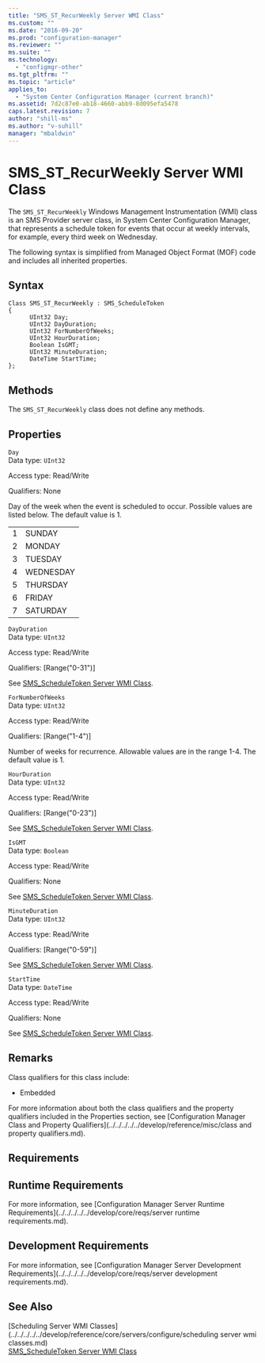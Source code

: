 ```yaml
---
title: "SMS_ST_RecurWeekly Server WMI Class"
ms.custom: ""
ms.date: "2016-09-20"
ms.prod: "configuration-manager"
ms.reviewer: ""
ms.suite: ""
ms.technology: 
  - "configmgr-other"
ms.tgt_pltfrm: ""
ms.topic: "article"
applies_to: 
  - "System Center Configuration Manager (current branch)"
ms.assetid: 7d2c87e0-ab18-4660-abb9-8d095efa5478
caps.latest.revision: 7
author: "shill-ms"
ms.author: "v-suhill"
manager: "mbaldwin"
---
```

# SMS_ST_RecurWeekly Server WMI Class
The `SMS_ST_RecurWeekly` Windows Management Instrumentation (WMI) class is an SMS Provider server class, in System Center Configuration Manager, that represents a schedule token for events that occur at weekly intervals, for example, every third week on Wednesday.  
  
 The following syntax is simplified from Managed Object Format (MOF) code and includes all inherited properties.  
  
## Syntax  
  
```  
Class SMS_ST_RecurWeekly : SMS_ScheduleToken  
{  
      UInt32 Day;  
      UInt32 DayDuration;  
      UInt32 ForNumberOfWeeks;  
      UInt32 HourDuration;  
      Boolean IsGMT;  
      UInt32 MinuteDuration;  
      DateTime StartTime;  
};  
```  
  
## Methods  
 The `SMS_ST_RecurWeekly` class does not define any methods.  
  
## Properties  
 `Day`  
 Data type: `UInt32`  
  
 Access type: Read/Write  
  
 Qualifiers: None  
  
 Day of the week when the event is scheduled to occur. Possible values are listed below. The default value is 1.  
  
|||  
|-|-|  
|1|SUNDAY|  
|2|MONDAY|  
|3|TUESDAY|  
|4|WEDNESDAY|  
|5|THURSDAY|  
|6|FRIDAY|  
|7|SATURDAY|  
  
 `DayDuration`  
 Data type: `UInt32`  
  
 Access type: Read/Write  
  
 Qualifiers: [Range("0-31")]  
  
 See [SMS_ScheduleToken Server WMI Class](../../../../../develop/reference/core/servers/configure/sms_scheduletoken-server-wmi-class.md).  
  
 `ForNumberOfWeeks`  
 Data type: `UInt32`  
  
 Access type: Read/Write  
  
 Qualifiers: [Range("1-4")]  
  
 Number of weeks for recurrence. Allowable values are in the range 1-4. The default value is 1.  
  
 `HourDuration`  
 Data type: `UInt32`  
  
 Access type: Read/Write  
  
 Qualifiers: [Range("0-23")]  
  
 See [SMS_ScheduleToken Server WMI Class](../../../../../develop/reference/core/servers/configure/sms_scheduletoken-server-wmi-class.md).  
  
 `IsGMT`  
 Data type: `Boolean`  
  
 Access type: Read/Write  
  
 Qualifiers: None  
  
 See [SMS_ScheduleToken Server WMI Class](../../../../../develop/reference/core/servers/configure/sms_scheduletoken-server-wmi-class.md).  
  
 `MinuteDuration`  
 Data type: `UInt32`  
  
 Access type: Read/Write  
  
 Qualifiers: [Range("0-59")]  
  
 See [SMS_ScheduleToken Server WMI Class](../../../../../develop/reference/core/servers/configure/sms_scheduletoken-server-wmi-class.md).  
  
 `StartTime`  
 Data type: `DateTime`  
  
 Access type: Read/Write  
  
 Qualifiers: None  
  
 See [SMS_ScheduleToken Server WMI Class](../../../../../develop/reference/core/servers/configure/sms_scheduletoken-server-wmi-class.md).  
  
## Remarks  
 Class qualifiers for this class include:  
  
-   Embedded  
  
 For more information about both the class qualifiers and the property qualifiers included in the Properties section, see [Configuration Manager Class and Property Qualifiers](../../../../../develop/reference/misc/class and property qualifiers.md).  
  
## Requirements  
  
## Runtime Requirements  
 For more information, see [Configuration Manager Server Runtime Requirements](../../../../../develop/core/reqs/server runtime requirements.md).  
  
## Development Requirements  
 For more information, see [Configuration Manager Server Development Requirements](../../../../../develop/core/reqs/server development requirements.md).  
  
## See Also  
 [Scheduling Server WMI Classes](../../../../../develop/reference/core/servers/configure/scheduling server wmi classes.md)   
 [SMS_ScheduleToken Server WMI Class](../../../../../develop/reference/core/servers/configure/sms_scheduletoken-server-wmi-class.md)